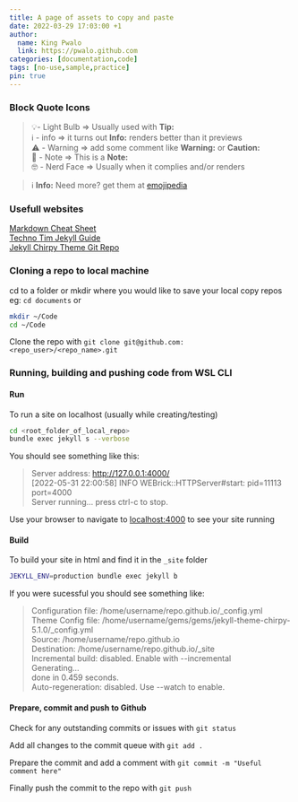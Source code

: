 ```yaml
---
title: A page of assets to copy and paste
date: 2022-03-29 17:03:00 +1
author:
  name: King Pwalo
  link: https://pwalo.github.com
categories: [documentation,code]
tags: [no-use,sample,practice]
pin: true
---
```


### Block Quote Icons

> 💡- Light Bulb => Usually used with **Tip:**  
> ℹ️ - info => it turns out **Info:** renders better than it previews  
> ⚠️ - Warning => add some comment like **Warning:** or **Caution:**  
> 📝 - Note => This is a **Note:**  
> 🤓 - Nerd Face =>  Usually when it complies and/or renders


> ℹ️ **Info:** Need more?  get them at <a href="https://emojipedia.org" target="_blank">emojipedia</a>  

### Usefull websites

<a href="https://www.markdownguide.org/cheat-sheet/" target="_blank">Markdown Cheat Sheet</a>  
<a href="https://techno-tim.github.io/posts/jekyll-docs-site/" target="_blank">Techno Tim Jekyll Guide</a>  
<a href="https://github.com/cotes2020/jekyll-theme-chirpy" target="_blank">Jekyll Chirpy Theme Git Repo</a>

### Cloning a repo to local machine

cd to a folder or mkdir where you would like to save your local copy repos eg: `cd documents` or 
```bash
mkdir ~/Code  
cd ~/Code
```  

Clone the repo with `git clone git@github.com:<repo_user>/<repo_name>.git`

### Running, building and pushing code from WSL CLI

#### Run 

To run a site on localhost (usually while creating/testing)  
```bash
cd <root_folder_of_local_repo>
bundle exec jekyll s --verbose
```

You should see something like this:

> Server address: http://127.0.0.1:4000/  
> [2022-05-31 22:00:58] INFO  WEBrick::HTTPServer#start: pid=11113 port=4000  
> Server running... press ctrl-c to stop.

Use your browser to navigate to <a href="http://127.0.0.1:4000/" target="_blank">localhost:4000</a>  to see your site running  

#### Build
To build your site in html and find it in the `_site` folder  
```bash
JEKYLL_ENV=production bundle exec jekyll b
```
If you were sucessful you should see something like:  
> Configuration file: /home/username/repo.github.io/_config.yml  
 Theme Config file: /home/username/gems/gems/jekyll-theme-chirpy-5.1.0/_config.yml  
            Source: /home/username/repo.github.io  
       Destination: /home/username/repo.github.io/_site  
 Incremental build: disabled. Enable with --incremental  
      Generating...  
                    done in 0.459 seconds.  
 Auto-regeneration: disabled. Use --watch to enable.  

#### Prepare, commit and push to Github

Check for any outstanding commits or issues with `git status`  

Add all changes to the commit queue with `git add .`  

Prepare the commit and add a comment with `git commit -m "Useful comment here"`  

Finally push the commit to the repo with `git push` 
